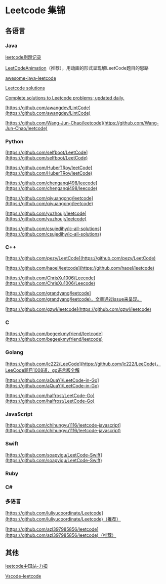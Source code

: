 # Leetcode 集锦

## 各语言

### Java

[leetcode刷题记录](https://github.com/lc222/LeeCode)

[LeetCodeAnimation](https://github.com/MisterBooo/LeetCodeAnimation)（推荐），用动画的形式呈现解LeetCode题目的思路

[awesome-java-leetcode](https://github.com/Blankj/awesome-java-leetcode)

[Leetcode solutions](https://github.com/gouthampradhan/leetcode)

[Complete solutions to Leetcode problems; updated daily.](https://github.com/fishercoder1534/Leetcode)

[https://github.com/awangdev/LintCode](https://github.com/awangdev/LintCode)

[https://github.com/Wang-Jun-Chao/leetcode](https://github.com/Wang-Jun-Chao/leetcode)

### Python

[https://github.com/selfboot/LeetCode](https://github.com/selfboot/LeetCode)

[https://github.com/HuberTRoy/leetCode](https://github.com/HuberTRoy/leetCode)

[https://github.com/chenganqi498/leecode](https://github.com/chenganqi498/leecode)

[https://github.com/qiyuangong/leetcode](https://github.com/qiyuangong/leetcode)

[https://github.com/yuzhoujr/leetcode](https://github.com/yuzhoujr/leetcode)

[https://github.com/csujedihy/lc-all-solutions](https://github.com/csujedihy/lc-all-solutions)

### C++

[https://github.com/pezy/LeetCode](https://github.com/pezy/LeetCode)

[https://github.com/haoel/leetcode](https://github.com/haoel/leetcode)

[https://github.com/ChrisXu1006/Leecode](https://github.com/ChrisXu1006/Leecode)

[https://github.com/grandyang/leetcode](https://github.com/grandyang/leetcode)，文章通过issue来呈现。

[https://github.com/gzwl/leetcode](https://github.com/gzwl/leetcode)

### C 

[https://github.com/begeekmyfriend/leetcode](https://github.com/begeekmyfriend/leetcode)

### Golang 
[https://github.com/lc222/LeeCode](https://github.com/lc222/LeeCode)，LeeCode题目1008道，go语言版全解

[https://github.com/aQuaYi/LeetCode-in-Go](https://github.com/aQuaYi/LeetCode-in-Go)

[https://github.com/halfrost/LeetCode-Go](https://github.com/halfrost/LeetCode-Go)

### JavaScript

[https://github.com/chihungyu1116/leetcode-javascript](https://github.com/chihungyu1116/leetcode-javascript)

### Swift  
[https://github.com/soapyigu/LeetCode-Swift](https://github.com/soapyigu/LeetCode-Swift)

### Ruby

### C# 

### 多语言 

[https://github.com/luliyucoordinate/Leetcode](https://github.com/luliyucoordinate/Leetcode)（推荐）

[https://github.com/azl397985856/leetcode](https://github.com/azl397985856/leetcode)（推荐）

## 其他 

[leetcode中国站-力扣](https://leetcode-cn.com)

[Vscode-leetcode](https://github.com/jdneo/vscode-leetcode)